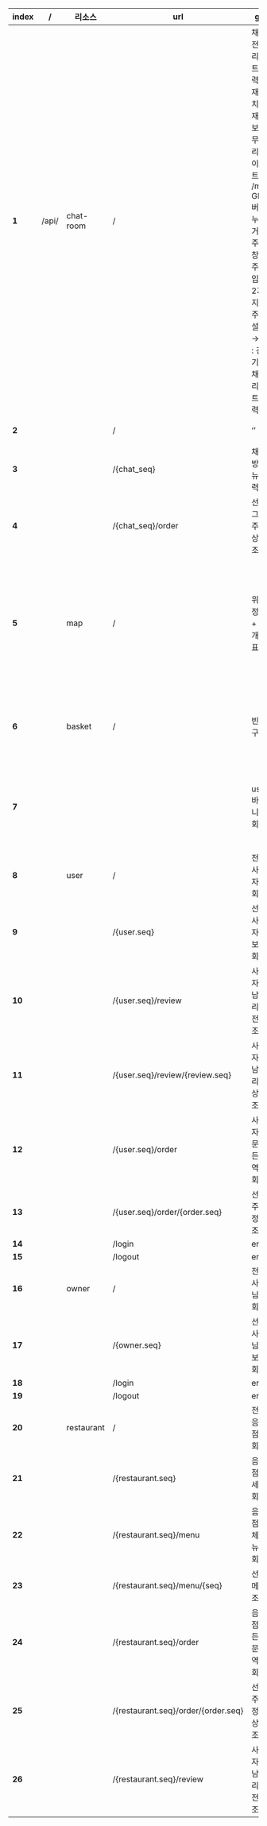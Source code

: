 | **index** | **/** | **리소스**   | **url**                             | **get**                                                      | **post**            | **put**                                            | **Delete**                   | **role** | **Property** |
| --------- | ----- | ------------ | ----------------------------------- | ------------------------------------------------------------ | ------------------- | -------------------------------------------------- | ---------------------------- | -------- | ------------ |
| **1**     | /api/ | chat-room    | /                                   | 채팅 전체 리스트 출력 현재 위치 존재 정보 → 무 : 리다이렉트 → /map GPS 버튼 누르거나, 주소창에 주소 입력 2가지로 주소 설정 → 유 : 건물 기반 채팅 리스트 출력 | 권한 없음           | error                                              | 전체 채팅방 삭제             | non-user |              |
| **2**     |       |              | /                                   | ‘’                                                           | 방 만들기           | ‘’                                                 | ‘’                           | user     |              |
| **3**     |       |              | /{chat_seq}                         | 채팅 방 메뉴 출력                                            | error               | error                                              | 선택된 방 삭제               |          |              |
| **4**     |       |              | /{chat_seq}/order                   | 선택 그룹 주문 상태 조회                                     | 그룹 주문, 결제     | 선택 그룹 주문 취소                                | error                        |          |              |
| **5**     |       | map          | /                                   | 위치 정보 + 방 개수 표시                                     | error               | 리다이랙트 url : / 누른 건물 기반 채팅 리스트 출력 | error                        |          |              |
| **6**     |       | basket       | /                                   | 빈 바구니                                                    | 장바구니 생성       | 장바구니에서 메뉴 추가하기                         | 바구니 삭제                  | non-user |              |
| **7**     |       |              |                                     | user 바구니 조회                                             | 장바구니 생성, 저장 | 장바구니에서 메뉴 추가하기, 저장                   | user 바구니 삭제             | user     |              |
| **8**     |       | user         | /                                   | 전체 사용자 조회                                             | 사용자 생성         | error                                              | 전체 사용자 삭제             |          |              |
| **9**     |       |              | /{user.seq}                         | 선택 사용자 정보 조회                                        | error               | 선택 사용자 정보 수정                              | 선택 사용자 삭제             |          |              |
| **10**    |       |              | /{user.seq}/review                  | 사용자가 남긴 리뷰 전체 조회                                 | 리뷰 남기기         | error                                              | 사용자가 남긴 리뷰 전체 삭제 |          |              |
| **11**    |       |              | /{user.seq}/review/{review.seq}     | 사용자가 남긴 리뷰 상세 조회                                 | error               | 사용자가 남긴 리뷰 수정                            | 사용자가 남긴 리뷰 삭제      |          |              |
| **12**    |       |              | /{user.seq}/order                   | 사용자 주문 모든 내역 조회                                   | 개인 주문, 결제     | error                                              | 사용자 주문 전체 삭제        |          |              |
| **13**    |       |              | /{user.seq}/order/{order.seq}       | 선택 주문 정보 조회                                          | error               | 개인 주문 취소                                     | 선택 주문 삭제               |          |              |
| **14**    |       |              | /login                              | error                                                        | login               | error                                              | error                        |          |              |
| **15**    |       |              | /logout                             | error                                                        | logout              | error                                              | error                        |          |              |
| **16**    |       | owner        | /                                   | 전체 사장님 조회                                             | 사장님 생성         | error                                              | 전체 사장님 삭제             |          |              |
| **17**    |       |              | /{owner.seq}                        | 선택 사장님 정보 조회                                        | error               | 선택 사장님 정보 수정                              | 선택 사장님 삭제             |          |              |
| **18**    |       |              | /login                              | error                                                        | login               | error                                              | error                        |          |              |
| **19**    |       |              | /logout                             | error                                                        | logout              | error                                              | error                        |          |              |
| **20**    |       | restaurant   | /                                   | 전체 음식점 조회                                             | 음식점 생성         | error                                              | 전체 음식점 삭제             |          |              |
| **21**    |       |              | /{restaurant.seq}                   | 음식점 상세 조회                                             | error               | 음식점 정보 수정                                   | 선택 음식점 삭제             |          |              |
| **22**    |       |              | /{restaurant.seq}/menu              | 음식점 전체 메뉴 조회                                        | 메뉴 생성           | 메뉴 추가                                          | 음식점 전체 메뉴 삭제        |          |              |
| **23**    |       |              | /{restaurant.seq}/menu/{seq}        | 선택 메뉴 조회                                               | error               | 선택 메뉴 수정                                     | 선택 선택 삭제               |          |              |
| **24**    |       |              | /{restaurant.seq}/order             | 음식점 모든 주문 내역 조회                                   | error               | error                                              | 음식점 주문 전체 삭제        |          |              |
| **25**    |       |              | /{restaurant.seq}/order/{order.seq} | 선택 주문 정보 상세 조회                                     | error               | error                                              | 선택 주문 삭제               |          |              |
| **26**    |       |              | /{restaurant.seq}/review            | 사용자가 남긴 리뷰 전체 조회                                 | error               | error                                              | error                        |          |              |

